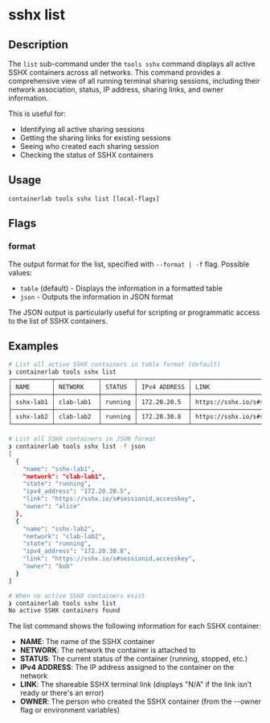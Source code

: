 # sshx list

## Description

The `list` sub-command under the `tools sshx` command displays all active SSHX containers across all networks. This command provides a comprehensive view of all running terminal sharing sessions, including their network association, status, IP address, sharing links, and owner information.

This is useful for:
- Identifying all active sharing sessions
- Getting the sharing links for existing sessions
- Seeing who created each sharing session
- Checking the status of SSHX containers

## Usage

`containerlab tools sshx list [local-flags]`

## Flags

### format

The output format for the list, specified with `--format | -f` flag. Possible values:
- `table` (default) - Displays the information in a formatted table
- `json` - Outputs the information in JSON format

The JSON output is particularly useful for scripting or programmatic access to the list of SSHX containers.

## Examples

```bash
# List all active SSHX containers in table format (default)
❯ containerlab tools sshx list
┌───────────┬────────────┬─────────┬──────────────┬─────────────────────────────────┬───────────┐
│ NAME      │ NETWORK    │ STATUS  │ IPv4 ADDRESS │ LINK                            │ OWNER     │
├───────────┼────────────┼─────────┼──────────────┼─────────────────────────────────┼───────────┤
│ sshx-lab1 │ clab-lab1  │ running │ 172.20.20.5  │ https://sshx.io/s#sessionid,key │ alice     │
├───────────┼────────────┼─────────┼──────────────┼─────────────────────────────────┼───────────┤
│ sshx-lab2 │ clab-lab2  │ running │ 172.20.30.8  │ https://sshx.io/s#sessionid,key │ bob       │
└───────────┴────────────┴─────────┴──────────────┴─────────────────────────────────┴───────────┘

# List all SSHX containers in JSON format
❯ containerlab tools sshx list -f json
[
  {
    "name": "sshx-lab1",
    "network": "clab-lab1",
    "state": "running",
    "ipv4_address": "172.20.20.5",
    "link": "https://sshx.io/s#sessionid,accesskey",
    "owner": "alice"
  },
  {
    "name": "sshx-lab2",
    "network": "clab-lab2",
    "state": "running",
    "ipv4_address": "172.20.30.8",
    "link": "https://sshx.io/s#sessionid,accesskey",
    "owner": "bob"
  }
]

# When no active SSHX containers exist
❯ containerlab tools sshx list
No active SSHX containers found
```

The list command shows the following information for each SSHX container:
- **NAME**: The name of the SSHX container
- **NETWORK**: The network the container is attached to
- **STATUS**: The current status of the container (running, stopped, etc.)
- **IPv4 ADDRESS**: The IP address assigned to the container on the network
- **LINK**: The shareable SSHX terminal link (displays "N/A" if the link isn't ready or there's an error)
- **OWNER**: The person who created the SSHX container (from the --owner flag or environment variables)